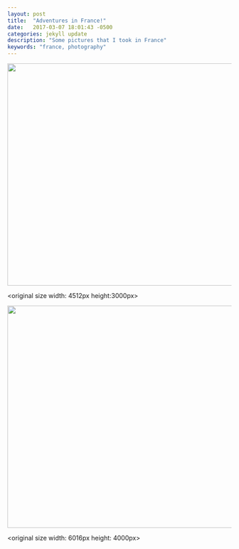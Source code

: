 ```yaml
---
layout: post
title:  "Adventures in France!"
date:   2017-03-07 18:01:43 -0500
categories: jekyll update
description: "Some pictures that I took in France"
keywords: "france, photography"
---
```


<img src="/resources/pictures/adventures-in-france/DSC_0305.jpg" width="752" height="500" />

<original size width: 4512px height:3000px>

<img src="/resources/pictures/adventures-in-france/DSC_0079_2.jpg" width="752" height="500" />

<original size width: 6016px height: 4000px>
